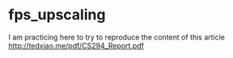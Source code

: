 # fps_upscaling
 I am practicing here to try to reproduce the content of this article http://tedxiao.me/pdf/CS294_Report.pdf
